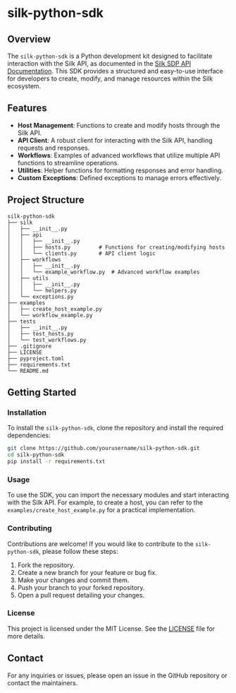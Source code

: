 # silk-python-sdk

## Overview

The `silk-python-sdk` is a Python development kit designed to facilitate interaction with the Silk API, as documented in the [Silk SDP API Documentation](https://github.com/silk-us/silk-sdp-api-docs). This SDK provides a structured and easy-to-use interface for developers to create, modify, and manage resources within the Silk ecosystem.

## Features

- **Host Management**: Functions to create and modify hosts through the Silk API.
- **API Client**: A robust client for interacting with the Silk API, handling requests and responses.
- **Workflows**: Examples of advanced workflows that utilize multiple API functions to streamline operations.
- **Utilities**: Helper functions for formatting responses and error handling.
- **Custom Exceptions**: Defined exceptions to manage errors effectively.

## Project Structure

```
silk-python-sdk
├── silk
│   ├── __init__.py
│   ├── api
│   │   ├── __init__.py
│   │   ├── hosts.py         # Functions for creating/modifying hosts
│   │   └── clients.py       # API client logic
│   ├── workflows
│   │   ├── __init__.py
│   │   └── example_workflow.py  # Advanced workflow examples
│   ├── utils
│   │   ├── __init__.py
│   │   └── helpers.py
│   └── exceptions.py
├── examples
│   ├── create_host_example.py
│   └── workflow_example.py
├── tests
│   ├── __init__.py
│   ├── test_hosts.py
│   └── test_workflows.py
├── .gitignore
├── LICENSE
├── pyproject.toml
├── requirements.txt
└── README.md
```

## Getting Started

### Installation

To install the `silk-python-sdk`, clone the repository and install the required dependencies:

```bash
git clone https://github.com/yourusername/silk-python-sdk.git
cd silk-python-sdk
pip install -r requirements.txt
```

### Usage

To use the SDK, you can import the necessary modules and start interacting with the Silk API. For example, to create a host, you can refer to the `examples/create_host_example.py` for a practical implementation.

### Contributing

Contributions are welcome! If you would like to contribute to the `silk-python-sdk`, please follow these steps:

1. Fork the repository.
2. Create a new branch for your feature or bug fix.
3. Make your changes and commit them.
4. Push your branch to your forked repository.
5. Open a pull request detailing your changes.

### License

This project is licensed under the MIT License. See the [LICENSE](LICENSE) file for more details.

## Contact

For any inquiries or issues, please open an issue in the GitHub repository or contact the maintainers.